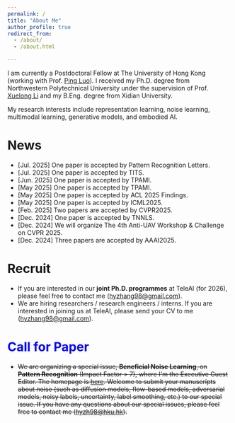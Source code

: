 ```yaml
---
permalink: /
title: "About Me"
author_profile: true
redirect_from: 
  - /about/
  - /about.html

---
```


I am currently a Postdoctoral Fellow at The University of Hong Kong (working with Prof. [Ping Luo](https://scholar.google.com/citations?user=aXdjxb4AAAAJ)). I received my Ph.D. degree from Northwestern Polytechnical University under the supervision of Prof. [Xuelong Li](https://scholar.google.com/citations?user=ahUibskAAAAJ) and my B.Eng. degree from Xidian University. 

My research interests include representation learning, noise learning, multimodal learning, generative models, and embodied AI. 

# News

-   [Jul. 2025] One paper is accepted by Pattern Recognition Letters. 
-   [Jul. 2025] One paper is accepted by TITS.   
-   [Jun. 2025] One paper is accepted by TPAMI. 
-   [May 2025] One paper is accepted by TPAMI. 
-   [May 2025] One paper is accepted by ACL 2025 Findings. 
-   [May 2025] One paper is accepted by ICML2025. 
-   [Feb. 2025] Two papers are accepted by CVPR2025. 
-   [Dec. 2024] One paper is accepted by TNNLS. 
-   [Dec. 2024] We will organize The 4th Anti-UAV Workshop & Challenge on CVPR 2025. 
-   [Dec. 2024] Three papers are accepted by AAAI2025. 

# Recruit

-   If you are interested in our **joint Ph.D. programmes** at TeleAI (for 2026), please feel free to contact me (hyzhang98@gmail.com).  
-   We are hiring researchers / research engineers / interns. If you are interested in joining us at TeleAI, please send your CV to me (hyzhang98@gmail.com). 

# <b><font color=blue>Call for Paper</font></b> 

-   <s>We are organizing a special issue, **Beneficial Noise Learning**, on **Pattern Recognition** (Impact Factor > 7), where I'm the Executive Guest Editor. The homepage is [here](https://www.sciencedirect.com/special-issue/316469/beneficial-noise-learning). Welcome to submit your manuscripts about noise (such as diffusion models, flow-based models, adversarial models, noisy labels, uncertainty, label smoothing, etc.) to our special issue. If you have any questions about our special issues, please feel free to contact me (hyzh98@hku.hk). </s>


